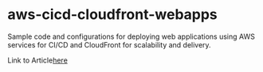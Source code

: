 # aws-cicd-cloudfront-webapps
Sample code and configurations for deploying web applications using AWS services for CI/CD and CloudFront for scalability and delivery.

Link to Article[here]([https://drf-serialization-magic.readthedocs.io/en/latest/](https://medium.com/nerd-for-tech/deploying-web-apps-at-scale-with-aws-cdk-codebuild-codepipeline-and-cloudfront-with-custom-24f824a9c88f)https://medium.com/nerd-for-tech/deploying-web-apps-at-scale-with-aws-cdk-codebuild-codepipeline-and-cloudfront-with-custom-24f824a9c88f)
